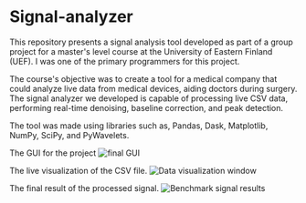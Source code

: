 # Signal-analyzer

This repository presents a signal analysis tool developed as part of a group project for a master's level course at the University of Eastern Finland (UEF). I was one of the primary programmers for this project.

The course's objective was to create a tool for a medical company that could analyze live data from medical devices, aiding doctors during surgery. The signal analyzer we developed is capable of processing live CSV data, performing real-time denoising, baseline correction, and peak detection.

The tool was made using libraries such as, Pandas, Dask, Matplotlib, NumPy, SciPy, and PyWavelets.

The GUI for the project
![final GUI](https://github.com/user-attachments/assets/fcfc8308-a454-401d-ab9c-4a5ff26a7728)

The live visualization of the CSV file.
![Data visualization window](https://github.com/user-attachments/assets/5c2e702b-1be9-4f50-a35e-05677b91a6bc)

The final result of the processed signal.
![Benchmark signal results](https://github.com/user-attachments/assets/1d1742e1-c1b6-40cd-ba6d-a6af2181d6e4)
